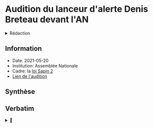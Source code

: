 # Audition du lanceur d'alerte Denis Breteau devant l'AN

<details><summary> Rédaction </summary>

[ ] Synthèse
[ ] Verbatim
[ ] Ajouter à la page [Débats](debats.md)
</details>

## Information ##

* Date: 2021-05-20
* Institution: Assemblée Nationale
* Cadre: la [loi Sapin 2](https://www.assemblee-nationale.fr/14/dossiers/transparence_lutte_corruption_economie.asp)
* [Lien de l'audition](https://shorturl.me/jHBHC)

## Synthèse ##

## Verbatim ##

<details><summary> 🚧 </summary>
Donc voilà, après cet accompagnement graduel du LDA, la questions pose est-ce que lLDA

, le DDD

Vous avez vu dans le questionnaire que j’ai quelques litiges avec le DDD ( à 24’15)


En 2016, le DDD est une autorité indépendante juge Denis. Donc ça lui donnait un aura particulier, une sorte d juge de paix flottant au-dessus des autres, etc. Moi aujourd’hui, l’expérience que j’en ai, c’est que ça pose quelques interrogations. Vous avez aujourd’hui le DDD qui est une boîte noire, un cube obscur ( à 24’44). Euh… vous pouvez le secouer dans tous les sens, il n’y pas de réaction. Pas de réaction. Dans mon cas, cinq ans et quelques après, le DDD a écrit un courrier. Ce que je considère un peu long. Donc, ce n’est pas des griefs contre l’entité DDD…—- les gens.. on peut être fâché, avoir des affinités ou pas. Ce que je conteste vis-à-vis du DDD est ce guichet unique. C’est le fait qu’il est obscur. On en connaît pas tellement le processus


Beaucoup de LDA se sont fait éjecter de façon discrétionnaire ( à 25’22) dans un courrier vous disant vous ne pouvez pas être LDA, circulez, y a rien à voir.

Il n’y a pas de voie de recours. ( à 25’33). C’est à dire qu’aujourd’hui, vous avez pas.. du fait de l’autorité administrative en question, vous n’avez pas de recours. Vous pouvez agir pour non intervention. Vous vous battez après contre celui qui est censé vous défendre. À 25’49) Aujourd’hui, ce n’es pas.. et c’est pas un grief vis-à-vis des gens. Les gens changent, les gens sont différents. Il y a des affinités plus ou moins —-

La question, c’es la transparence du processus, la possibilité de mettre en place des voies de recours, qu’il n’y ait pas une autorité qui dise de façon discrétionnaire non, vous êtes ou vous l’êtes pas. 

Ça pose aussi des questions juridiques. Aujourd’hui le DDD prend dispositions qui pourraient être contestées en justice. Donc, voilà, c’est… Il y a pour moi 

Ce n’est pas le rôle du DDD qui doit être éclairci, c’est son fonctionnement Aujourd’hui, on 


On a contacté l’AFA, la HATVP. Vous allez les voir, ça se passe plus ou moins bien.

Vous allez les voir. 

Ce n’est pas admissible pour des autorités en charge de ma transparence.

Pour le LDA c’est catastrophique. 

Si on prend un LDA, il n’est pas partie civile. Quand on va voir le PNF… je ne suis pas au courant de l’avancée de l’enquête. Donc le LDA se retourne sans information, complètement isolé. De la part du DDD, de l’AFA, il n’y pas de retour XX On ne peut pas accéder au DDD, ce sont que des communications … Solitude immense, c’est ça 

D’où l’importance de la société civile. Vous avez cité la MLA dans le questionnaire. 

Aujourd’hui, il manque quand même une entité de conseil ou d’accompagnement.

Voilà. Je ne 

29’
</details>
